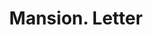 ---
doi: 10.7916/D8RZ0Q40
date_other: '1890'
date_other_textual: 1890-1899
form: correspondence
genre:
- Letters (correspondence)
name:
- Mansion
object_in_context_url: https://biggert.cul.columbia.edu/items/view/ave_biggert_00900
subject_hierarchical_geographic:
- Buffalo, New York, United States
subject_name:
- Mansion
title: Mansion. Letter
sort_title: Mansion. Letter
call_number: ave_biggert_00900
coordinates:
- 42.90472222222222,-78.84944444444444
pid: ave_biggert_00900
identifiers: ave_biggert_00900
permalink: /biggert/ave_biggert_00900/
layout: iiif-image-page
---